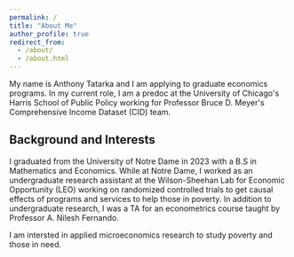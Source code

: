 ```yaml
---
permalink: /
title: "About Me"
author_profile: true
redirect_from: 
  - /about/
  - /about.html
---
```

My name is Anthony Tatarka and I am applying to graduate economics programs. In my current role, I am a predoc at the University of Chicago's Harris School of Public Policy working for Professor Bruce D. Meyer's Comprehensive Income Dataset (CID) team.


## Background and Interests
I graduated from the University of Notre Dame in 2023 with a B.S in Mathematics and Economics. While at Notre Dame, I worked as an undergraduate research assistant at the Wilson-Sheehan Lab for Economic Opportunity (LEO) working on randomized controlled trials to get causal effects of programs and services to help those in poverty. In addition to undergraduate research, I was a TA for an econometrics course taught by Professor A. Nilesh Fernando.

I am intersted in applied microeconomics research to study poverty and those in need.
